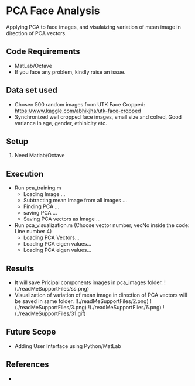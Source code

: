 # PCA Face Analysis

Applying PCA to face images, and visulaizing variation of mean image in direction of PCA vectors.

## Code Requirements
- MatLab/Octave
- If you face any problem, kindly raise an issue.

## Data set used
- Chosen 500 random images from UTK Face Cropped: https://www.kaggle.com/abhikjha/utk-face-cropped
- Synchronized well cropped face images, small size and colred, Good variance in age, gender, ethinicity etc.

## Setup

1) Need Matlab/Octave

## Execution

- Run pca_training.m
  - Loading Image ...
  - Subtracting mean Image from all images ...
  - Finding PCA ...
  - saving PCA ...
  - Saving PCA vectors as Image ...
- Run pca_visualization.m (Choose vector number, vecNo inside the code: Line number 4)
  - Loading PCA Vectors...
  - Loading PCA eigen values...
  - Loading PCA eigen values...

## Results

- It will save Pricipal components images in pca_images folder.
!(./readMeSupportFiles/ss.png)
- Visualization of variation of mean image in direction of PCA vectors will be saved in same folder.
!(./readMeSupportFiles/2.png)
!(./readMeSupportFiles/3.png)
!(./readMeSupportFiles/6.png)
!(./readMeSupportFiles/31.gif)

## Future Scope
- Adding User Interface using Python/MatLab

## References

- 
